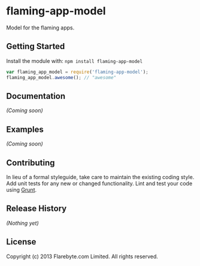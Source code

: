 # flaming-app-model

Model for the flaming apps.

## Getting Started
Install the module with: `npm install flaming-app-model`

```javascript
var flaming_app_model = require('flaming-app-model');
flaming_app_model.awesome(); // "awesome"
```

## Documentation
_(Coming soon)_

## Examples
_(Coming soon)_

## Contributing
In lieu of a formal styleguide, take care to maintain the existing coding style. Add unit tests for any new or changed functionality. Lint and test your code using [Grunt](http://gruntjs.com/).

## Release History
_(Nothing yet)_

## License
Copyright (c) 2013 Flarebyte.com Limited.
All rights reserved.
